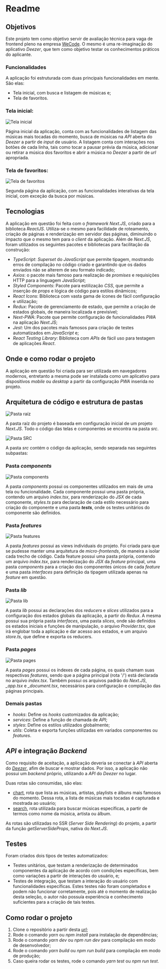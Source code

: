 # Readme

## Objetivos

Este projeto tem como objetivo servir de avaliação técnica para vaga de frontend pleno na empresa [WeCode](https://www.wecodes.com.br/). O mesmo é uma re-imaginação do aplicativo _Deezer_, que tem como objetivo testar os conhecimentos práticos do aplicante.

### Funcionalidades

A aplicação foi estruturada com duas principais funcionalidades em mente. São elas:

- Tela inicial, com busca e listagem de músicas e;
- Tela de favoritos.

### Tela inicial:

![Tela inicial](/public/tela_inicial.png "Tela inicial")

Página inicial da aplicação, conta com as funcionalidades de listagem das músicas mais tocadas do momento, busca de músicas na _API_ aberta do _Deezer_ a partir de _input_ de usuário. A listagem conta com interações nos botões de cada linha, tais como tocar a pausar prévia da música, adicionar ou retirar a música dos favoritos e abrir a música no _Deezer_ a partir de _url_ apropriada.

### Tela de favoritos:

![Tela de favoritos](/public/favoritos.png "Tela de favoritos")

Segunda página da aplicação, com as funcionalidades interativas da tela inicial, com exceção da busca por músicas.

## Tecnologias

A aplicação em questão foi feita com o _framework_ _Next.JS_, criado para a biblioteca _ReactJS_. Utiliza-se o mesmo para facilidade de roteamento, criação de páginas e renderização em servidor das páginas, diminuindo o impacto que o mesmo tem para o _client_ da aplicação. Além de _Next.JS_, foram utilizados os seguintes pacotes e bibliotecas para facilitação da construção:

- _TypeScript_: _Superset_ do _JavaScript_ que permite tipagem, mostrando erros de compilação no código criado e garantindo que os dados enviados não se alterem de seu formato indicado;
- _Axios_: o pacote mais famoso para realização de _promises_ e requisições HTTP para a linguagem _JavaScript_;
- _Styled Components_: Pacote para estilização _CSS_, que permite a inserção de _props_ e lógica de código para estilos dinâmicos;
- _React Icons_: Biblioteca com vasta gama de ícones de fácil configuração e utilização;
- _Redux_: Pacote de gerenciamento de estado, que permite a criação de estados globais, de maneira localizada e previsível;
- _Next-PWA_: Pacote que permite configuração de funcionalidades _PWA_ na aplicação _Next.JS_;
- _Jest_: Um dos pacotes mais famosos para criação de testes automatizados em _JavaScript_ e;
- _React Testing Library_: Biblioteca com _APIs_ de fácil uso para testagem de aplicações _React_.

## Onde e como rodar o projeto

A aplicação em questão foi criada para ser utilizada em navegadores modernos, entretanto a mesma pode ser instalada como um aplicativo para dispositivos _mobile_ ou _desktop_ a partir da configuração _PWA_ inserida no projeto.

## Arquitetura de código e estrutura de pastas

![Pasta raíz](/public/src_folder.png "Pasta raíz")

A pasta raíz do projeto é baseada em configuração inicial de um projeto _Next.JS_. Todo o código das telas e componentes se encontra na pasta _src_.

![Pasta SRC](/public/src_contents.png "Pasta SRC")

A pasta _src_ contém o código da aplicação, sendo separada nas seguintes subpastas:

### Pasta _components_

![Pasta components](/public/components_folder.png "Pasta components")

A pasta _components_ possui os componentes utilizados em mais de uma tela ou funcionalidade. Cada componente possui uma pasta própria, contendo um arquivo _index.tsx_, para renderização do _JSX_ de cada componente, _styles.ts_ para declaração de cada estilo necessário para criação do componente e uma pasta _**tests**_, onde os testes unitários do componente são definidos.

### Pasta _features_

![Pasta features](/public/features_folder.png "Pasta features")

A pasta _features_ possui as views individuais do projeto. Foi criada para que se pudesse manter uma arquitetura de _micro-frontends_, de maneira a isolar cada trecho de código. Cada feature possui uma pasta própria, contendo um arquivo _index.tsx_, para renderização do _JSX_ da _feature_ principal, uma pasta _components_ para a criação dos componentes únicos de cada _feature_ e uma pasta _interfaces_ para definição da tipagem utilizada apenas na _feature_ em questão.

### Pasta _lib_

![Pasta lib](/public/lib_folder.png "Pasta lib")

A pasta _lib_ possui as declarações dos _reducers_ e _slices_ utilizados para a configuração dos estados globais da aplicação, a partir do _Redux_. A mesma possui sua própria pasta _interfaces_, uma pasta _slices_, onde são definidos os estados iniciais e funções de manipulação, o arquivo _Provider.tsx_, que irá englobar toda a aplicação e dar acesso aos estados, e um arquivo _store.ts_, que define e exporta os reducers.

### Pasta _pages_

![Pasta pages](/public/pages_folder.png "Pasta pages")

A pasta _pages_ possui os índexes de cada página, os quais chamam suas respectivas _features_, sendo que a página principal (rota '/') está declarada no arquivo _index.tsx_. Também possui os arquivos padrão do _Next.JS_, _\_app.tsx_ e _\_document.tsx_, necessários para configuração e compilação das páginas principais.

### Demais pastas

- _hooks_: Define os _hooks_ customizados da aplicação;
- _services_: Define a função de chamada de _API_;
- _styles_: Define os estilos utilizados globalmente;
- _utils_: Coleta e exporta funções utilizadas em variados componentes ou _features_.

## _API_ e integração _Backend_

Como requisito de aceitação, a aplicação deveria se conectar à _API_ aberta do [_Deezer_](https://developers.deezer.com/api/explorer?url=chart), afim de buscar e mostrar dados. Por isso, a aplicação não possui um _backend_ próprio, utilizando a _API_ do _Deezer_ no lugar.

Duas rotas são consumidas, são elas:

- [chart](https://api.deezer.com/chart), rota que lista as músicas, artistas, playlists e álbuns mais famosos do momento. Dessa rota, a lista de músicas mais tocadas é capturada e mostrada ao usuário;
- [search](https://api.deezer.com/search?q=), rota utilizada para buscar músicas específicas, a partir de termos como nome da música, artista ou álbum.

As rotas são utilizadas no SSR (_Server Side Rendering_) do projeto, a partir da função _getServerSideProps_, nativa do _Next.JS_.

## Testes

Foram criados dois tipos de testes automatizados:

- Testes unitários, que testam a renderização de determinados componentes da aplicação de acordo com condições específicas, bem como variações a partir de interações do usuário, e;
- Testes de integração, que testam a interação do usuário com funcionalidades específicas. Estes testes não foram completados e podem não funcionar corretamente, pois até o momento de realização desta seleção, o autor não possuía experiência e conhecimento suficientes para a criação de tais testes.

## Como rodar o projeto

1. Clone o repositório a partir desta [_url_](https://github.com/MatheusBlanco/manipulaehealth-desafio-front-end-matheusblanco);
2. Rode o comando _yarn_ ou _npm install_ para instalação de dependências;
3. Rode o comando _yarn dev_ ou _npm run dev_ para compilação em modo de desenvolvedor;
4. Rode o comando _yarn build_ ou _npm run build_ para compilação em modo de produção;
5. Caso queira rodar os testes, rode o comando _yarn test_ ou _npm run test_.
